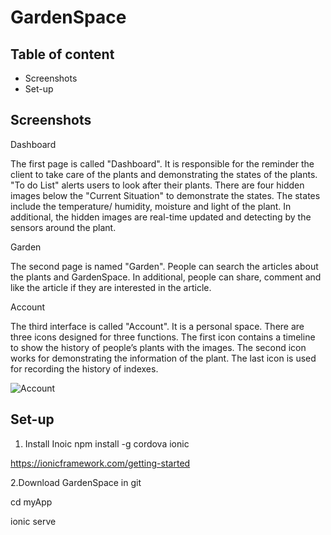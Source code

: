 # GardenSpace

## Table of content

- Screenshots
- Set-up

## Screenshots
Dashboard

The first page is called "Dashboard". It is responsible for the reminder the client to take care of the plants and demonstrating the states of the plants. "To do List" alerts users to look after their plants. There are four hidden images below the "Current Situation" to demonstrate the states. The states include the temperature/ humidity, moisture and light of the plant. In additional, the hidden images are real-time updated and detecting by the sensors around the plant.

Garden

The second page is named "Garden". People can search the articles about the plants and GardenSpace. In additional, people can share, comment and like the article if they are interested in the article.

Account 

The third interface is called "Account". It is a personal space. There are three icons designed for three functions. The first icon contains a timeline to show the history of people’s plants with the images. The second icon works for demonstrating the information of the plant. The last icon is used for recording the history of indexes.

![Account](GardenSpace/screenshots/3.png)

## Set-up

1. Install Inoic 
npm install -g cordova ionic  

https://ionicframework.com/getting-started  


2.Download GardenSpace in git  

cd myApp  

ionic serve
